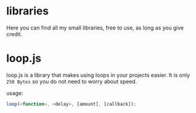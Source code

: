 # libraries
Here you can find all my small libraries, free to use, as long as you give credit.


# loop.js
loop.js is a library that makes using loops in your projects easier.
It is only ``250 Bytes`` so you do not need to worry about speed.

usage:
```js
loop(<function>, <delay>, [amount], [callback]);
```
